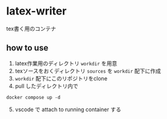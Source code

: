 # latex-writer
tex書く用のコンテナ

## how to use
1. latex作業用のディレクトリ `workdir` を用意
2. texソースをおくディレクトリ `sources` を `workdir` 配下に作成
3.  `workdir` 配下にこのリポジトリをclone
4. pull したディレクトリ内で
```shell
docker compose up -d
```
5. vscode で attach to running container する

